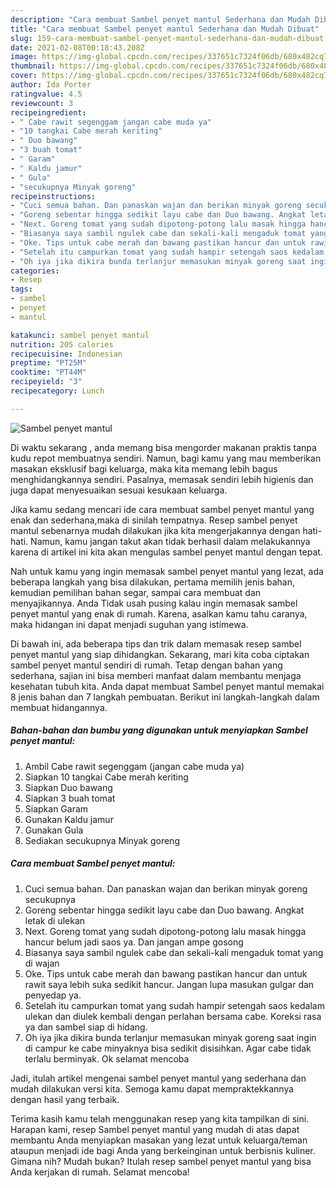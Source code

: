 ```yaml
---
description: "Cara membuat Sambel penyet mantul Sederhana dan Mudah Dibuat"
title: "Cara membuat Sambel penyet mantul Sederhana dan Mudah Dibuat"
slug: 159-cara-membuat-sambel-penyet-mantul-sederhana-dan-mudah-dibuat
date: 2021-02-08T00:18:43.208Z
image: https://img-global.cpcdn.com/recipes/337651c7324f06db/680x482cq70/sambel-penyet-mantul-foto-resep-utama.jpg
thumbnail: https://img-global.cpcdn.com/recipes/337651c7324f06db/680x482cq70/sambel-penyet-mantul-foto-resep-utama.jpg
cover: https://img-global.cpcdn.com/recipes/337651c7324f06db/680x482cq70/sambel-penyet-mantul-foto-resep-utama.jpg
author: Ida Porter
ratingvalue: 4.5
reviewcount: 3
recipeingredient:
- " Cabe rawit segenggam jangan cabe muda ya"
- "10 tangkai Cabe merah keriting"
- " Duo bawang"
- "3 buah tomat"
- " Garam"
- " Kaldu jamur"
- " Gula"
- "secukupnya Minyak goreng"
recipeinstructions:
- "Cuci semua bahan. Dan panaskan wajan dan berikan minyak goreng secukupnya"
- "Goreng sebentar hingga sedikit layu cabe dan Duo bawang. Angkat letak di ulekan"
- "Next. Goreng tomat yang sudah dipotong-potong lalu masak hingga hancur belum jadi saos ya. Dan jangan ampe gosong"
- "Biasanya saya sambil ngulek cabe dan sekali-kali mengaduk tomat yang di wajan"
- "Oke. Tips untuk cabe merah dan bawang pastikan hancur dan untuk rawit saya lebih suka sedikit hancur. Jangan lupa masukan gulgar dan penyedap ya."
- "Setelah itu campurkan tomat yang sudah hampir setengah saos kedalam ulekan dan diulek kembali dengan perlahan bersama cabe. Koreksi rasa ya dan sambel siap di hidang."
- "Oh iya jika dikira bunda terlanjur memasukan minyak goreng saat ingin di campur ke cabe minyaknya bisa sedikit disisihkan. Agar cabe tidak terlalu berminyak. Ok selamat mencoba"
categories:
- Resep
tags:
- sambel
- penyet
- mantul

katakunci: sambel penyet mantul 
nutrition: 205 calories
recipecuisine: Indonesian
preptime: "PT25M"
cooktime: "PT44M"
recipeyield: "3"
recipecategory: Lunch

---
```



![Sambel penyet mantul](https://img-global.cpcdn.com/recipes/337651c7324f06db/680x482cq70/sambel-penyet-mantul-foto-resep-utama.jpg)

Di waktu  sekarang , anda memang bisa mengorder makanan praktis tanpa kudu repot membuatnya sendiri. Namun, bagi kamu yang mau memberikan masakan eksklusif bagi keluarga, maka kita memang lebih bagus menghidangkannya sendiri. Pasalnya, memasak sendiri lebih higienis dan juga dapat menyesuaikan sesuai kesukaan keluarga.

Jika kamu sedang mencari ide cara membuat sambel penyet mantul yang enak dan sederhana,maka di sinilah tempatnya. Resep sambel penyet mantul  sebenarnya mudah dilakukan jika kita mengerjakannya dengan hati-hati. Namun, kamu jangan takut akan tidak berhasil dalam melakukannya 
karena di artikel ini kita akan mengulas sambel penyet mantul dengan tepat.  



Nah untuk kamu yang ingin memasak sambel penyet mantul yang lezat, ada beberapa langkah yang bisa dilakukan, pertama memilih jenis bahan, kemudian pemilihan bahan segar, sampai cara membuat dan menyajikannya. Anda Tidak usah pusing kalau ingin memasak sambel penyet mantul yang enak di rumah. Karena, asalkan kamu  tahu caranya, maka hidangan ini dapat menjadi suguhan yang istimewa.

Di bawah ini, ada beberapa tips dan trik dalam memasak resep sambel penyet mantul yang siap dihidangkan. Sekarang, mari kita coba ciptakan sambel penyet mantul sendiri di rumah. Tetap dengan bahan yang sederhana, sajian ini bisa memberi manfaat dalam membantu menjaga kesehatan tubuh kita. Anda dapat membuat Sambel penyet mantul memakai 8 jenis bahan dan 7 langkah pembuatan. Berikut ini langkah-langkah dalam membuat hidangannya.

<!--inarticleads1-->

##### Bahan-bahan dan bumbu yang digunakan untuk menyiapkan Sambel penyet mantul:

1. Ambil  Cabe rawit segenggam (jangan cabe muda ya)
1. Siapkan 10 tangkai Cabe merah keriting
1. Siapkan  Duo bawang
1. Siapkan 3 buah tomat
1. Siapkan  Garam
1. Gunakan  Kaldu jamur
1. Gunakan  Gula
1. Sediakan secukupnya Minyak goreng




<!--inarticleads2-->

##### Cara membuat Sambel penyet mantul:

1. Cuci semua bahan. Dan panaskan wajan dan berikan minyak goreng secukupnya
1. Goreng sebentar hingga sedikit layu cabe dan Duo bawang. Angkat letak di ulekan
1. Next. Goreng tomat yang sudah dipotong-potong lalu masak hingga hancur belum jadi saos ya. Dan jangan ampe gosong
1. Biasanya saya sambil ngulek cabe dan sekali-kali mengaduk tomat yang di wajan
1. Oke. Tips untuk cabe merah dan bawang pastikan hancur dan untuk rawit saya lebih suka sedikit hancur. Jangan lupa masukan gulgar dan penyedap ya.
1. Setelah itu campurkan tomat yang sudah hampir setengah saos kedalam ulekan dan diulek kembali dengan perlahan bersama cabe. Koreksi rasa ya dan sambel siap di hidang.
1. Oh iya jika dikira bunda terlanjur memasukan minyak goreng saat ingin di campur ke cabe minyaknya bisa sedikit disisihkan. Agar cabe tidak terlalu berminyak. Ok selamat mencoba




Jadi, itulah artikel mengenai  sambel penyet mantul  yang sederhana dan mudah dilakukan versi kita. Semoga kamu dapat mempraktekkannya dengan hasil yang terbaik. 

Terima kasih kamu telah menggunakan resep yang kita tampilkan di sini. Harapan kami, resep  Sambel penyet mantul yang mudah di atas dapat membantu Anda menyiapkan masakan yang lezat untuk keluarga/teman ataupun menjadi ide bagi Anda yang berkeinginan untuk berbisnis kuliner. Gimana nih? Mudah bukan? Itulah resep sambel penyet mantul yang bisa Anda kerjakan di rumah. Selamat mencoba!


